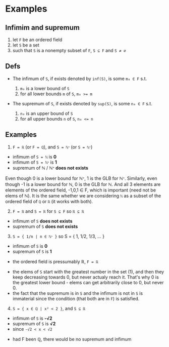 # Examples

## Infimim and supremum

1. let `F` be an ordered field
2. let `S` be a set
3. such that `S` is a nonempty subset of `F`, `S ⊆ F` and `S ≠ ∅`

## Defs

* The infimum of `S`, if exists denoted by `inf(S)`, is some `m₀ ∈ F` s.t.
  1) `m₀` is a lower bound of `S`
  2) for all lower bounds `m` of `S`, `m₀ >= m`

* The supremum of `S`, if exists denoted by `sup(S)`, is some `n₀ ∈ F` s.t.
  1) `n₀` is an upper bound of `S`
  2) for all upper bounds `n` of `S`, `n₀ <= n`


## Examples

1. `F = ℝ` (or `F = ℚ`), and `S = ℕᐩ` (or `S = ℕᐩ`)
  - infimum of `S = ℕ`  is __0__
  - infimum of `S = ℕᐩ` is __1__
  - supremum of ℕ / ℕᐩ __does not exists__

  Even though 0 is a lower bound for ℕᐩ, 1 is the GLB for ℕᐩ. Similarly, even though -1 is a lower bound for ℕ, 0 is the GLB for ℕ. And all 3 elements are elements of the ordered field, -1,0,1 ∈ F, which is important (need not be elems of ℕ). It is the same whether we are considering `ℕ` as a subset of the ordered field of `ℚ` or `ℝ` (it works with both).


2. `F = ℝ` and `S = ℝ` for `S ⊆ F` so `ℝ ⊆ ℝ`
  - infimum  of `S` __does not exists__
  - supremum of `S` __does not exists__


3. `S = { 1/n | n ∈ ℕᐩ }` so S = { 1, 1/2, 1/3, … }
  - infimum  of `S` is __0__
  - supremum of `S` is __1__
  + the ordered field is pressumably ℝ, `F = ℝ`
  - the elems of `S` start with the greatest number in the set (1), and then they keep decreasing towards 0, but never actualy reach it. That's why 0 is the greatest lower bound - elems can get arbitrarily close to 0, but never 0.
  - the fact that the supremum is in `S` and the infimum is not in `S` is immaterial since the condition (that both are in `F`) is satisfied.


4. `S = { x ∈ ℚ | x² < 2 }`, and `S ⊆ ℝ`
  - infimum  of `S` is __-√2__
  - supremum of `S` is __√2__
  - since `-√2 < x < √2`
  + had F been ℚ, there would be no supremum and infimum
